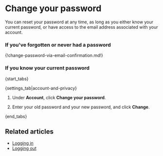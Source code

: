 # Change your password

You can reset your password at any time, as long as you either know your
current password, or have access to the email address associated with your
account.

### If you've forgotten or never had a password

{!change-password-via-email-confirmation.md!}

### If you know your current password

{start_tabs}

{settings_tab|account-and-privacy}

1. Under **Account**, click **Change your password**.

1. Enter your old password and your new password, and click **Change**.

{end_tabs}


## Related articles

* [Logging in](/help/logging-in)
* [Logging out](/help/logging-out)
